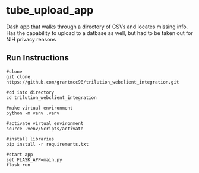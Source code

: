 # tube_upload_app
Dash app that walks through a directory of CSVs and locates missing info. Has the capability to upload to a datbase as well, but had to be taken out for NIH privacy reasons

## Run Instructions
```shell
#clone
git clone https://github.com/grantmcc98/trilution_webclient_integration.git

#cd into directory
cd trilution_webclient_integration

#make virtual environment
python -m venv .venv

#activate virtual environment
source .venv/Scripts/activate

#install libraries
pip install -r requirements.txt

#start app
set FLASK_APP=main.py
flask run
```
